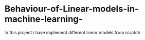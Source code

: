 # Behaviour-of-Linear-models-in-machine-learning-
In this project i have implement different linear models from scratch
